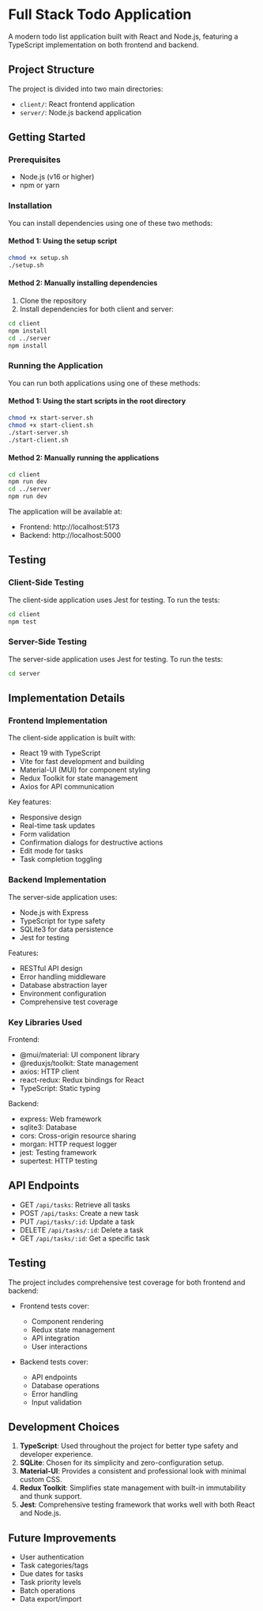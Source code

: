# Full Stack Todo Application

A modern todo list application built with React and Node.js, featuring a TypeScript implementation on both frontend and backend.

## Project Structure

The project is divided into two main directories:
- `client/`: React frontend application
- `server/`: Node.js backend application

## Getting Started

### Prerequisites
- Node.js (v16 or higher)
- npm or yarn

### Installation

You can install dependencies using one of these two methods:

#### Method 1: Using the setup script

```bash
chmod +x setup.sh
./setup.sh
```

#### Method 2: Manually installing dependencies

1. Clone the repository
2. Install dependencies for both client and server:

```bash
cd client
npm install
cd ../server
npm install
```

### Running the Application

You can run both applications using one of these methods:

#### Method 1: Using the start scripts in the root directory

```bash
chmod +x start-server.sh
chmod +x start-client.sh
./start-server.sh
./start-client.sh
```

#### Method 2: Manually running the applications

```bash
cd client
npm run dev
cd ../server
npm run dev
```

The application will be available at:
- Frontend: http://localhost:5173
- Backend: http://localhost:5000

## Testing

### Client-Side Testing

The client-side application uses Jest for testing. To run the tests:

```bash
cd client
npm test
```

### Server-Side Testing

The server-side application uses Jest for testing. To run the tests:

```bash
cd server
```

## Implementation Details

### Frontend Implementation

The client-side application is built with:
- React 19 with TypeScript
- Vite for fast development and building
- Material-UI (MUI) for component styling
- Redux Toolkit for state management
- Axios for API communication

Key features:
- Responsive design
- Real-time task updates
- Form validation
- Confirmation dialogs for destructive actions
- Edit mode for tasks
- Task completion toggling

### Backend Implementation

The server-side application uses:
- Node.js with Express
- TypeScript for type safety
- SQLite3 for data persistence
- Jest for testing

Features:
- RESTful API design
- Error handling middleware
- Database abstraction layer
- Environment configuration
- Comprehensive test coverage

### Key Libraries Used

Frontend:
- @mui/material: UI component library
- @reduxjs/toolkit: State management
- axios: HTTP client
- react-redux: Redux bindings for React
- TypeScript: Static typing

Backend:
- express: Web framework
- sqlite3: Database
- cors: Cross-origin resource sharing
- morgan: HTTP request logger
- jest: Testing framework
- supertest: HTTP testing

## API Endpoints

- GET `/api/tasks`: Retrieve all tasks
- POST `/api/tasks`: Create a new task
- PUT `/api/tasks/:id`: Update a task
- DELETE `/api/tasks/:id`: Delete a task
- GET `/api/tasks/:id`: Get a specific task

## Testing

The project includes comprehensive test coverage for both frontend and backend:

- Frontend tests cover:
  - Component rendering
  - Redux state management
  - API integration
  - User interactions

- Backend tests cover:
  - API endpoints
  - Database operations
  - Error handling
  - Input validation

## Development Choices

1. **TypeScript**: Used throughout the project for better type safety and developer experience.
2. **SQLite**: Chosen for its simplicity and zero-configuration setup.
3. **Material-UI**: Provides a consistent and professional look with minimal custom CSS.
4. **Redux Toolkit**: Simplifies state management with built-in immutability and thunk support.
5. **Jest**: Comprehensive testing framework that works well with both React and Node.js.

## Future Improvements

- User authentication
- Task categories/tags
- Due dates for tasks
- Task priority levels
- Batch operations
- Data export/import